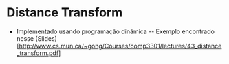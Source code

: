 # Distance Transform

- Implementado usando programação dinâmica
-- Exemplo encontrado nesse (Slides)[http://www.cs.mun.ca/~gong/Courses/comp3301/lectures/43_distance_transform.pdf]
